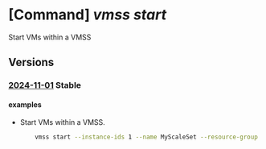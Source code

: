 # [Command] _vmss start_

Start VMs within a VMSS

## Versions

### [2024-11-01](/Resources/mgmt-plane/L3N1YnNjcmlwdGlvbnMve30vcmVzb3VyY2Vncm91cHMve30vcHJvdmlkZXJzL21pY3Jvc29mdC5jb21wdXRlL3ZpcnR1YWxtYWNoaW5lc2NhbGVzZXRzL3t9L3N0YXJ0/2024-11-01.xml) **Stable**

<!-- mgmt-plane /subscriptions/{}/resourcegroups/{}/providers/microsoft.compute/virtualmachinescalesets/{}/start 2024-11-01 -->

#### examples

- Start VMs within a VMSS.
    ```bash
        vmss start --instance-ids 1 --name MyScaleSet --resource-group MyResourceGroup
    ```
